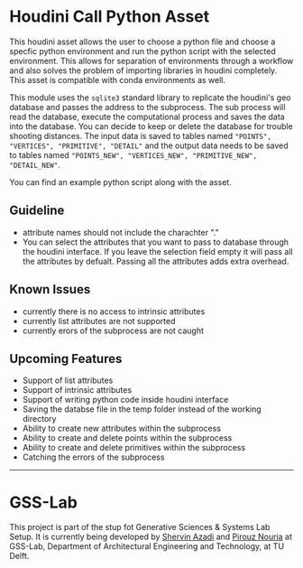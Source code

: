 # Houdini Call Python Asset

This houdini asset allows the user to choose a python file and choose a specfic python environment and run the python script with the selected environment. This allows for separation of environments through a workflow and also solves the problem of importing libraries in houdini completely. This asset is compatible with conda environments as well.

This module uses the `sqlite3` standard library to replicate the houdini's geo database and passes the address to the subprocess. The sub process will read the database, execute the computational process and saves the data into the database. You can decide to keep or delete the database for trouble shooting distances. The input data is saved to tables named `"POINTS", "VERTICES", "PRIMITIVE", "DETAIL"` and the output data needs to be saved to tables named `"POINTS_NEW", "VERTICES_NEW", "PRIMITIVE_NEW", "DETAIL_NEW"`.

You can find an example python script along with the asset.

## Guideline

- attribute names should not include the charachter "\."
- You can select the attributes that you want to pass to database through the houdini interface. If you leave the selection field empty it will pass all the attributes by defualt. Passing all the attributes adds extra overhead.

## Known Issues

- currently there is no access to intrinsic attributes
- currently list attributes are not supported
- currently erors of the subprocess are not caught

## Upcoming Features

- Support of list attributes
- Support of intrinsic attributes
- Support of writing python code inside houdini interface
- Saving the databse file in the temp folder instead of the working directory
- Ability to create new attributes within the subprocess
- Ability to create and delete points within the subprocess
- Ability to create and delete primitives within the subprocess
- Catching the errors of the subprocess

---

# GSS-Lab

This project is part of the stup fot Generative Sciences & Systems Lab Setup. It is currently being developed by [Shervin Azadi](https://github.com/shervinazadi) and [Pirouz Nouria](https://github.com/Pirouz-Nourian) at GSS-Lab, Department of Architectural Engineering and Technology, at TU Delft.
